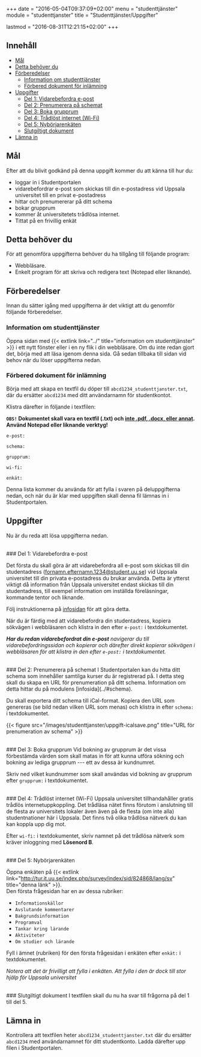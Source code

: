 +++
date = "2016-05-04T09:37:09+02:00"
menu = "studenttjänster"
module = "studenttjanster"
title = "Studenttjänster/Uppgifter"
 
lastmod = "2016-08-31T12:21:15+02:00"
+++

## Innehåll


+ [Mål](#mål)
+ [Detta behöver du](#detta-behöver-du)
+ [Förberedelser](#förberedelser)
	+ [Information om studenttjänster](#information-om-studenttjänster)
	+ [Förbered dokument för inlämning](#förbered-dokument-för-inlämning)
+ [Uppgifter](#uppgifter)
	+ [Del 1: Vidarebefordra e-post](#del-1-vidarebefordra-e-post)
	+ [Del 2: Prenumerera på schemat](#del-2-prenumerera-på-schemat)
	+ [Del 3: Boka grupprum](#del-3-boka-grupprum)
	+ [Del 4: Trådlöst internet (Wi-Fi)](#del-4-trådlöst-internet-wi-fi)
	+ [Del 5: Nybörjarenkäten](#del-5-nybörjarenkäten)
	+ [Slutgiltigt dokument](#slutgiltigt-dokument)
+ [Lämna in](#lämna-in)

## Mål
Efter att du blivit godkänd på denna uppgift kommer du att känna till hur du:

- loggar in i Studentportalen
- vidarebefordrar e-post som skickas till din e-postadress vid Uppsala
  universitet till en privat e-postadress
- hittar och prenumererar på ditt schema
- bokar grupprum
- kommer åt universitetets trådlösa internet.
- Tittat på en frivillig enkät

## Detta behöver du
För att genomföra uppgifterna behöver du ha tillgång till följande program:

- Webbläsare.
- Enkelt program för att skriva och redigera text (Notepad eller liknande).

## Förberedelser

Innan du sätter igång med uppgifterna är det viktigt att du genomför följande förberedelser.

### Information om studenttjänster

Öppna sidan med {{< extlink link="../" title="information om studenttjänster" >}} i ett
nytt fönster eller i en ny flik i din webbläsare. Om du inte redan gjort det, börja
med att läsa igenom denna sida. Gå sedan tillbaka till sidan vid behov när
du löser uppgifterna nedan.


### Förbered dokument för inlämning

Börja med att skapa en textfil du döper till `abcd1234_studenttjanster.txt`, där du
ersätter `abcd1234` med ditt användarnamn för studentkontot.

Klistra därefter in följande i textfilen:

**`OBS!` Dokumentet skall vara en textfil (.txt) och <u>inte .pdf, .docx, eller
annat</u>. Använd Notepad eller liknande verktyg!**
```none
e-post:

schema:

grupprum:

wi-fi:

enkät:
```

Denna lista kommer du använda för att fylla i svaren på deluppgifterna nedan, och
när du är klar med uppgiften skall denna fil lämnas in i Studentportalen.


## Uppgifter

Nu är du reda att lösa uppgifterna nedan. 

<br/>
### Del 1: Vidarebefordra e-post

Det första du skall göra är att vidarebefordra all e-post som skickas till din
studentadress (fornamn.efternamn.1234@student.uu.se) vid Uppsala universitet
till din privata e-postadress du brukar använda. Detta är ytterst viktigt då
information från Uppsala universitet endast skickas till din studentadress, till
exempel information om inställda föreläsningar, kommande tentor och liknande.

Följ instruktionerna på [infosidan](../#e-post) för att göra detta.

När du är färdig med att vidarebefordra din studentadress, kopiera sökvägen i
webbläsaren och klistra in den efter `e-post:` i textdokumentet.

*__Har du redan vidarebefordrat din e-post__ navigerar du till
vidarebefordringssidan och kopierar och därefter direkt kopierar sökvägen i
webbläsaren för att klistra in den efter `e-post:` i textdokumentet.*

<br/>
### Del 2: Prenumerera på schemat
I Studentportalen kan du hitta ditt schema som innehåller samtilga kurser du är
registrerad på. I detta steg skall du skapa en URL för prenumeration på ditt schema.
Information om detta hittar du på modulens [infosida](../#schema).

Du skall exportera ditt schema till iCal-format. Kopiera den URL som genereras 
(se bild nedan vilken URL som menas) och klistra in efter `schema:` i
textdokumentet.

{{< figure src="/images/studenttjanster/uppgift-icalsave.png" title="URL för prenumeration av schema" >}}


<br/>
### Del 3: Boka grupprum
Vid bokning av grupprum är det vissa förbestämda värden som skall matas in
för att kunna utföra sökning och bokning av lediga grupprum --- ett av dessa är kundnumret.

Skriv ned vilket kundnummer som skall användas vid bokning av grupprum efter `grupprum:`
i textdokumentet.

<br/>
### Del 4: Trådlöst internet (Wi-Fi)
Uppsala universitet tillhandahåller gratis trådlös internetuppkoppling. Det
trådläsa nätet finns förutom i anslutning till de flesta av universitets lokaler
även även på de flesta (om inte alla) studentnationer här i Uppsala. Det finns
två olika trådlösa nätverk du kan kan koppla upp dig mot.

Efter `wi-fi:` i textdokumentet, skriv namnet på det trådlösa nätverk som kräver
inloggning med **Lösenord B**.

<br/>
### Del 5: Nybörjarenkäten

Öppna enkäten på {{< extlink link="http://tur.it.uu.se/index.php/survey/index/sid/824868/lang/sv" title="denna länk" >}}.  
Den första frågesidan har en av dessa rubriker:

+ `Informationskällor`
+ `Avslutande kommentarer`
+ `Bakgrundsinformation`
+ `Programval`
+ `Tankar kring lärande`
+ `Aktiviteter`
+ `Om studier och lärande`

Fyll i ämnet (rubriken) för den första frågesidan i enkäten efter `enkät:` i textdokumentet.

*Notera att det är frivilligt att fylla i enkäten.
Att fylla i den är dock till stor hjälp för Uppsala universitet*

<br/>
### Slutgiltigt dokument
I textfilen skall du nu ha
svar till frågorna på del 1 till del 5.

## Lämna in
Kontrollera att textfilen heter `abcd1234_studenttjanster.txt` där du ersätter
`abcd1234` med användarnamnet för ditt studentkonto. Ladda därefter upp filen
i Studentportalen.
